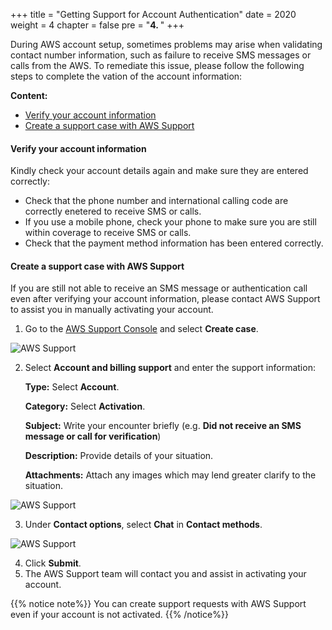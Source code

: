 +++
title = "Getting Support for Account Authentication"
date = 2020
weight = 4
chapter = false
pre = "<b>4. </b>"
+++

During AWS account setup, sometimes problems may arise when validating contact number information, such as failure to receive SMS messages or calls from the AWS. To remediate this issue, please follow the following steps to complete the vation of the account information:

**Content:**
- [Verify your account information](#verify-your-account-information)
- [Create a support case with AWS Support](#create-a-support-case-with-aws-support)

#### Verify your account information

Kindly check your account details again and make sure they are entered correctly:
  - Check that the phone number and international calling code are correctly enetered to receive SMS or calls.
  - If you use a mobile phone, check your phone to make sure you are still within coverage to receive SMS or calls.
  - Check that the payment method information has been entered correctly.

#### Create a support case with AWS Support

 If you are still not able to receive an SMS message or authentication call even after verifying your account information, please contact AWS Support to assist you in manually activating your account.

1. Go to the [AWS Support Console](https://aws.amazon.com/support/) and select **Create case**.

![AWS Support](/images/1-account-setup/1.png?width=90pc)

2. Select **Account and billing support** and enter the support information:
   
   **Type:** Select **Account**.
    
   **Category:** Select **Activation**.
   
   **Subject:** Write your encounter briefly (e.g. **Did not receive an SMS message or call for verification**)
   
   **Description:** Provide details of your situation.
   
   **Attachments:** Attach any images which may lend greater clarify to the situation.

![AWS Support](/images/1-account-setup/2.png?width=90pc)

3. Under **Contact options**, select **Chat** in **Contact methods**.

![AWS Support](/images/1-account-setup/3.png?width=90pc)

4. Click **Submit**.
5. The AWS Support team will contact you and assist in activating your account.

{{% notice note%}}
You can create support requests with AWS Support even if your account is not activated.
{{% /notice%}}